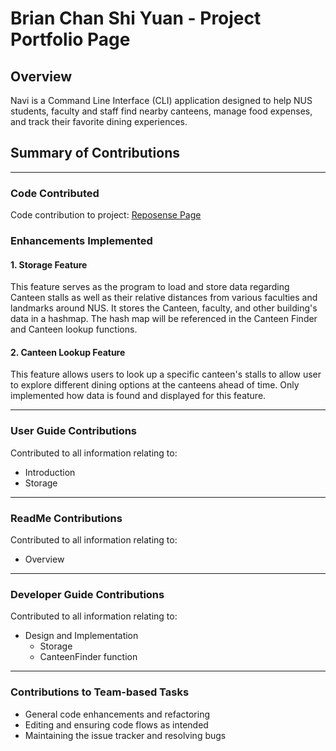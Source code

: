 # Brian Chan Shi Yuan - Project Portfolio Page

## Overview
Navi is a Command Line Interface (CLI) application designed to help NUS students, faculty and staff
find nearby canteens, manage food expenses, and track their favorite dining experiences.

## Summary of Contributions
___
### Code Contributed
Code contribution to project: [Reposense Page](https://nus-cs2113-ay2425s2.github.io/tp-dashboard/?search=brianchanshiyuan&sort=groupTitle&sortWithin=title&timeframe=commit&mergegroup=&groupSelect=groupByRepos&breakdown=true&checkedFileTypes=docs~functional-code~test-code~other&since=2025-02-21&tabOpen=true&tabType=authorship&tabAuthor=brianchanshiyuan&tabRepo=AY2425S2-CS2113-W12-2%2Ftp%5Bmaster%5D&authorshipIsMergeGroup=false&authorshipFileTypes=docs~functional-code~test-code&authorshipIsBinaryFileTypeChecked=false&authorshipIsIgnoredFilesChecked=false&authorshipSortBy=linesOfCode)

### Enhancements Implemented
#### 1. Storage Feature
This feature serves as the program to load and store data regarding Canteen stalls as well as their relative distances from various faculties and landmarks around NUS.
It stores the Canteen, faculty, and other building's data in a hashmap.
The hash map will be referenced in the Canteen Finder and Canteen lookup functions.

#### 2. Canteen Lookup Feature
This feature allows users to look up a specific canteen's stalls
to allow user to explore different dining options at the canteens ahead of time.
Only implemented how data is found and displayed for this feature.
___
### User Guide Contributions
Contributed to all information relating to:
- Introduction
- Storage

___
### ReadMe Contributions
Contributed to all information relating to:
- Overview
___
### Developer Guide Contributions
Contributed to all information relating to:
- Design and Implementation
    - Storage
    - CanteenFinder function
___
### Contributions to Team-based Tasks
- General code enhancements and refactoring
- Editing and ensuring code flows as intended
- Maintaining the issue tracker and resolving bugs